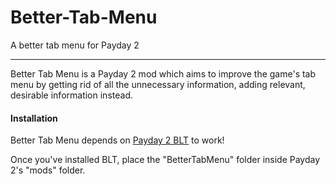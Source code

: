 # Better-Tab-Menu
A better tab menu for Payday 2

----

Better Tab Menu is a Payday 2 mod which aims to improve the game's tab menu by getting rid of all the unnecessary information, adding relevant, desirable information instead.

#### Installation

Better Tab Menu depends on [Payday 2 BLT](http://paydaymods.com/download/) to work!

Once you've installed BLT, place the "BetterTabMenu" folder inside Payday 2's "mods" folder.
